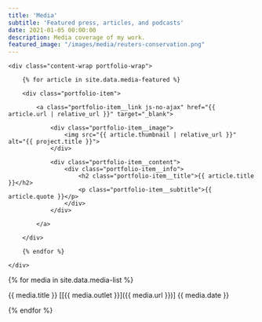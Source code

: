 ```yaml
---
title: 'Media'
subtitle: 'Featured press, articles, and podcasts'
date: 2021-01-05 00:00:00
description: Media coverage of my work.
featured_image: "/images/media/reuters-conservation.png"
---
```


<section class="portfolio">

    <div class="content-wrap portfolio-wrap">

        {% for article in site.data.media-featured %}

        <div class="portfolio-item">

            <a class="portfolio-item__link js-no-ajax" href="{{ article.url | relative_url }}" target="_blank">

                <div class="portfolio-item__image">
                    <img src="{{ article.thumbnail | relative_url }}" alt="{{ project.title }}">
                </div>

                <div class="portfolio-item__content">
                    <div class="portfolio-item__info">
                        <h2 class="portfolio-item__title">{{ article.title }}</h2>
                        <p class="portfolio-item__subtitle">{{ article.quote }}</p>
                    </div>
                </div>

            </a>

        </div>

        {% endfor %}

    </div>

</section>


{% for media in site.data.media-list %}

{{ media.title }} [[{{ media.outlet }}]({{ media.url }})] {{ media.date }}

{% endfor %}